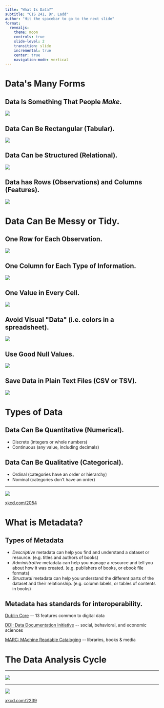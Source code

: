 ```yaml
---
title: "What Is Data?"
subtitle: "CIS 241, Dr. Ladd"
author: "Hit the spacebar to go to the next slide"
format:
  revealjs:
    theme: moon
    controls: true
    slide-level: 2
    transition: slide
    incremental: true
    center: true
    navigation-mode: vertical
---
```


# Data's Many Forms

## Data Is Something That People *Make*.

![](img/surveyor.jpg)

## Data Can Be Rectangular (Tabular).

![](img/spreadsheet1.png)

## Data Can be Structured (Relational).

![](img/relational.png)

## Data has Rows (Observations) and Columns (Features).

![](img/spreadsheet1.png)

# Data Can Be Messy or Tidy.

## One Row for Each Observation.

![](img/multiplerow.png)

## One Column for Each Type of Information.

![](img/multiplecolumn.png)

## One Value in Every Cell.

![](img/multiplecell.png)

## Avoid Visual "Data" (i.e. colors in a spreadsheet).

![](img/colorasdata.png)

## Use Good Null Values.

![](img/relational.png)

## Save Data in Plain Text Files (CSV or TSV).

![](img/csv_sample.png)

# Types of Data

## Data Can Be Quantitative (Numerical).

- Discrete (integers or whole numbers)
- Continuous (any value, including decimals)

## Data Can Be Qualitative (Categorical).

- Ordinal (categories have an order or hierarchy)
- Nominal (categories don't have an order)

---

![](img/xkcd_data_pipeline.png)

[xkcd.com/2054](https://xkcd.com/2054/)

# What is Metadata?

## Types of Metadata

- *Descriptive* metadata can help you find and understand a dataset or resource. (e.g. titles and authors of books)
- *Administrative* metadata can help you manage a resource and tell you about how it was created. (e.g. publishers of books, or ebook file formats)
- *Structural* metadata can help you understand the different parts of the dataset and their relationship. (e.g. column labels, or tables of contents in books)

## Metadata has standards for interoperability.

[Dublin Core](http://dublincore.org/) -- 13 features common to digital data

[DDI: Data Documentation Initiative](https://www.ddialliance.org/) -- social, behavioral, and economic sciences

[MARC: MAchine Readable Cataloging](https://www.loc.gov/marc/) -- libraries, books & media

# The Data Analysis Cycle

---

![](img/data-analysis-cycle.png)

---

![](img/xkcd_data_error.png)

[xkcd.com/2239](https://xkcd.com/2239/)


